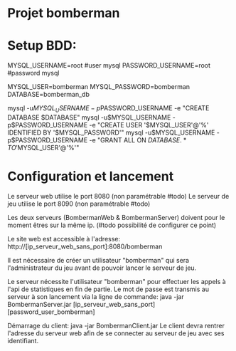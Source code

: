 # Projet bomberman

# Setup BDD:

MYSQL_USERNAME=root	#user mysql
PASSWORD_USERNAME=root	#password mysql

MYSQL_USER=bomberman
MYSQL_PASSWORD=bomberman
DATABASE=bomberman_db

mysql -u$MYSQL_USERNAME -p$PASSWORD_USERNAME -e "CREATE DATABASE $DATABASE"
mysql -u$MYSQL_USERNAME -p$PASSWORD_USERNAME -e "CREATE USER '$MYSQL_USER'@'%' IDENTIFIED BY '$MYSQL_PASSWORD'"
mysql -u$MYSQL_USERNAME -p$PASSWORD_USERNAME -e "GRANT ALL ON $DATABASE.* TO '$MYSQL_USER'@'%'"

# Configuration et lancement
Le serveur web utilise le port 8080 (non paramétrable #todo)
Le serveur de jeu utilise le port 8090 (non paramétrable #todo)

Les deux serveurs (BombermanWeb & BombermanServer) doivent pour le moment êtres sur la même ip. (#todo possibilité de configurer ce point)

Le site web est accessible à l'adresse: http://[ip_serveur_web_sans_port]:8080/bomberman

Il est nécessaire de créer un utilisateur "bomberman" qui sera l'administrateur du jeu avant de pouvoir lancer le serveur de jeu.

Le serveur nécessite l'utilisateur "bomberman" pour effectuer les appels à l'api de statistiques en fin de partie. Le mot de passe est transmis au serveur à son lancement via la ligne de commande:
java -jar BombermanServer.jar [ip_serveur_web_sans_port] [password_user_bomberman]

Démarrage du client:
java -jar BombermanClient.jar
Le client devra rentrer l'adresse du serveur web afin de se connecter au serveur de jeu avec ses identifiant.

